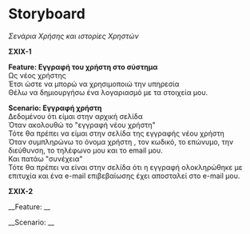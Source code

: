 # Storyboard 

*Σενάρια Χρήσης και ιστορίες Χρηστών*

**ΣΧΙΧ-1** 

__Feature: Εγγραφή του χρήστη στο σύστημα__    
  Ως νέος χρήστης   
  Έτσι ώστε να μπορώ να χρησιμοποιώ την υπηρεσία  
  Θέλω να δημιουργήσω ένα λογαριασμό με τα στοιχεία μου.

__Scenario: Εγγραφή χρήστη__  
  Δεδομένου ότι είμαι στην αρχική σελίδα   
  Όταν ακολουθώ το "εγγραφή νέου χρήστη"   
  Τότε θα πρέπει να είμαι στην σελίδα της εγγραφής νέου χρήστη   
  Όταν συμπληρώνω το όνομα χρήστη , τον κωδικό, το επώνυμο, την διεύθυνση, το τηλέφωνο μου και το email μου.   
  Και πατάω "συνέχεια"   
  Τότε θα πρέπει να είναι στην σελίδα ότι η εγγραφή ολοκληρώθηκε με επιτυχία και ένα e-mail επιβεβαίωσης έχει αποσταλεί στο     e-mail μου.
  
**ΣΧΙΧ-2**   

__Feature: __    
  
__Scenario: __  
